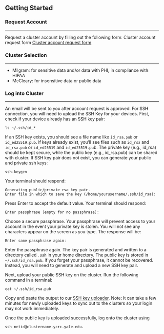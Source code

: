 ## Getting Started
### Request Account
---
Request a cluster account by filling out the following form: Cluster account request form [Cluster account request form](https://research.computing.yale.edu/support/hpc/account-request)

### Cluster Selection
---
* Milgram: for sensitive data and/or data with PHI, in compliance with HIPAA
* McCleary: for insensitive data or public data

### Log into Cluster
---
An email will be sent to you after account request is approved. For SSH connection, you will need to upload the SSH Key for your devices. 
First, check if your device already has an SSH key pair: 
```
ls ~/.ssh/id_*
```
If an SSH key exists, you should see a file name like `id_rsa.pub` or `id_ed25519.pub`. 
If keys already exist, you’ll see files such as `id_rsa` and `id_rsa.pub` or `id_ed25519` and `id_ed25519.pu`b. The private key (e.g., id_rsa) should be kept secure, while the public key (e.g., id_rsa.pub) can be shared with cluster.
If SSH key pair does not exist, you can generate your public and private ssh keys:
```
ssh-keygen
```
Your terminal should respond:
```
Generating public/private rsa key pair.
Enter file in which to save the key (/home/yourusername/.ssh/id_rsa):
```
Press Enter to accept the default value. Your terminal should respond:
```
Enter passphrase (empty for no passphrase):
```
Choose a secure passphrase. Your passphrase will prevent access to your account in the event your private key is stolen. You will not see any characters appear on the screen as you type. The response will be:
```
Enter same passphrase again:
```
Enter the passphrase again. The key pair is generated and written to a directory called `.ssh` in your home directory. The public key is stored in `~/.ssh/id_rsa.pub`. If you forget your passphrase, it cannot be recovered. Instead, you will need to generate and upload a new SSH key pair.

Next, upload your public SSH key on the cluster. Run the following command in a terminal:
```
cat ~/.ssh/id_rsa.pub
```
Copy and paste the output to our [SSH key uploader](https://sshkeys.ycrc.yale.edu/cgi-bin/sshkeys.py). Note: It can take a few minutes for newly uploaded keys to sync out to the clusters so your login may not work immediately.

Once the public key is uploaded successfully, log onto the cluster using
```
ssh netid@clustername.ycrc.yale.edu.
```
